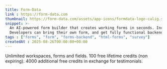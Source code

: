 ```yaml
---
title: Form-Data
link : https://form-data.com
thumbnail: https://form-data.com/assets/app-icons/formdata-logo-calig.svg
snippet: >-
  An AI-powered form builder that creates working forms in seconds. Includes spam filtering, email alerts, and integrations.
  Developers can bring their own form, and get fully functional backend.
tags : ["forms", "form", "forms-backend", "html-forms", "survey"]
createdAt : 2025-08-26T00:00:00+00:00
---
```

Unlimited workspaces, forms and fields.
100 free lifetime credits (non expiring). 
4000 additional free credits in exchange for testimonials. 
